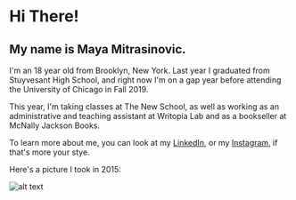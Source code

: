 # Hi There!
## My name is Maya Mitrasinovic. 

I'm an 18 year old from Brooklyn, New York. Last year I graduated from Stuyvesant High School, and right now I'm on a gap year before attending the University of Chicago in Fall 2019. 

This year, I'm taking classes at The New School, as well as working as an administrative and teaching assistant at Writopia Lab and as a bookseller at McNally Jackson Books. 

To learn more about me, you can look at my [LinkedIn](https://www.linkedin.com/in/maya-mitrasinovic-99a394152/), or my [Instagram](https://www.instagram.com/mayamitra/), if that's more your stye. 

Here's a picture I took in 2015: 

![alt text](https://github.com/mayamitra/code2/blob/master/parkSlopePic.jpg)

